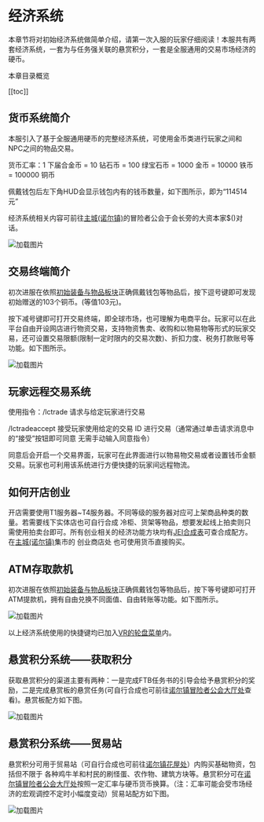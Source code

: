 # 经济系统

本章节将对初始经济系统做简单介绍，请第一次入服的玩家仔细阅读！本服共有两套经济系统，一套为与任务强关联的悬赏积分，一套是全服通用的交易市场经济的硬币。

本章目录概览 

[[toc]]

## 货币系统简介

本服引入了基于全服通用硬币的完整经济系统，可使用金币类进行玩家之间和NPC之间的物品交易。

货币汇率：1 下届合金币 = 10 钻石币 = 100 绿宝石币 = 1000 金币 = 10000 铁币 = 100000 铜币

佩戴钱包后左下角HUD会显示钱包内有的钱币数量，如下图所示，即为“114514元”

经济系统相关内容可前往[主城(诺尔镇)](/town.md#诺尔镇——冒险者公会)的冒险者公会于会长旁的大资本家$()对话。

![加载图片](/img/eco.webp)

## 交易终端简介

初次进服在依照[初始装备与物品板块](/newkit.md#经济系统相关物品说明)正确佩戴钱包等物品后，按下逗号键即可发现初始赠送的103个铜币。(等值103元)。

按下减号键即可打开交易终端，即全球市场，也可理解为电商平台。玩家可以在此平台自由开设网店进行物资交易，支持物资售卖、收购和以物易物等形式的玩家交易，还可设置交易限额(限制一定时限内的交易次数)、折扣力度、税务打款账号等功能。如下图所示。

![加载图片](/img/store.webp)

## 玩家远程交易系统

使用指令：/lctrade <player> 请求与给定玩家进行交易 
 
/lctradeaccept <tradeID> 接受玩家使用给定的交易 ID 进行交易（通常通过单击请求消息中的“接受”按钮即可同意 无需手动输入同意指令）

同意后会开启一个交易界面，玩家可在此界面进行以物易物交易或者设置钱币金额交易。玩家也可利用该系统进行方便快捷的玩家间远程物流。

## 如何开店创业

开店需要使用T1服务器~T4服务器。不同等级的服务器对应可上架商品种类的数量。若需要线下实体店也可自行合成 冷柜、货架等物品，想要发起线上拍卖则只需使用拍卖台即可。所有创业相关的经济功能方块均有[JEI合成表](/know.md#JEI合成配方查询)可查合成配方。在[主城(诺尔镇)](/town.md#诺尔镇——集市)集市的 创业商店处 也可使用货币直接购买。

## ATM存取款机

初次进服在依照[初始装备与物品板块](/newkit.md#经济系统相关物品说明)正确佩戴钱包等物品后，按下等号键即可打开ATM提款机，拥有自由兑换不同面值、自由转账等功能。如下图所示。

![加载图片](/img/atm.webp)

以上经济系统使用的快捷键均已加入[VR的轮盘菜单](/vrbtn.md#轮盘菜单说明)内。

## 悬赏积分系统——获取积分

获取悬赏积分的渠道主要有两种：一是完成FTB任务书的引导会给予悬赏积分的奖励，二是完成悬赏板的悬赏任务(可自行合成也可前往[诺尔镇冒险者公会大厅处](/town.md#诺尔镇——冒险者公会)查看)。悬赏板配方如下图。

![加载图片](/img/xuan.webp)

## 悬赏积分系统——贸易站

悬赏积分可用于贸易站（可自行合成也可前往[诺尔镇花屋处](/town.md#诺尔镇——花屋)）内购买基础物资，包括但不限于 各种鸡牛羊和村民的刷怪蛋、农作物、建筑方块等。悬赏积分可在[诺尔镇冒险者公会大厅处](/town.md#诺尔镇——冒险者公会)按照一定汇率与硬币货币换算。（注：汇率可能会受市场经济的宏观调控不定时小幅度变动）贸易站配方如下图。

![加载图片](/img/market.webp)
